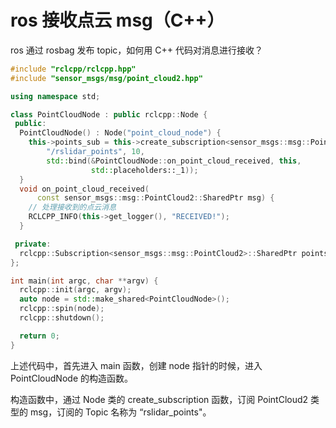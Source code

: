 # ros 接收点云 msg（C++）

ros 通过 rosbag 发布 topic，如何用 C++ 代码对消息进行接收？

```cpp
#include "rclcpp/rclcpp.hpp"
#include "sensor_msgs/msg/point_cloud2.hpp"

using namespace std;

class PointCloudNode : public rclcpp::Node {
 public:
  PointCloudNode() : Node("point_cloud_node") {
    this->points_sub = this->create_subscription<sensor_msgs::msg::PointCloud2>(
        "/rslidar_points", 10,
        std::bind(&PointCloudNode::on_point_cloud_received, this,
                  std::placeholders::_1));
  }
  void on_point_cloud_received(
      const sensor_msgs::msg::PointCloud2::SharedPtr msg) {
    // 处理接收到的点云消息
    RCLCPP_INFO(this->get_logger(), "RECEIVED!");
  }

 private:
  rclcpp::Subscription<sensor_msgs::msg::PointCloud2>::SharedPtr points_sub;
};

int main(int argc, char **argv) {
  rclcpp::init(argc, argv);
  auto node = std::make_shared<PointCloudNode>();
  rclcpp::spin(node);
  rclcpp::shutdown();

  return 0;
}
```


上述代码中，首先进入 main 函数，创建 node 指针的时候，进入 PointCloudNode 的构造函数。

构造函数中，通过 Node 类的 create_subscription 函数，订阅 PointCloud2 类型的 msg，订阅的 Topic 名称为 “rslidar_points"。
